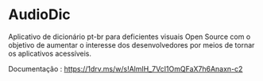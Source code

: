# AudioDic

Aplicativo de dicionário pt-br para deficientes visuais Open Source com o objetivo de aumentar o interesse dos desenvolvedores por meios de tornar os aplicativos acessíveis.

Documentação : https://1drv.ms/w/s!AlmlH_7VcI1OmQFaX7h6Anaxn-c2
